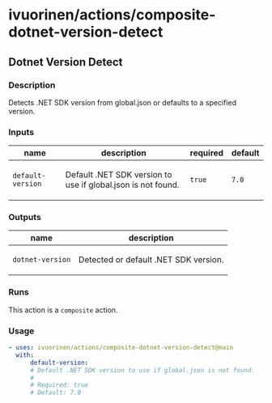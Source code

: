 # ivuorinen/actions/composite-dotnet-version-detect

## Dotnet Version Detect

### Description

Detects .NET SDK version from global.json or defaults to a specified version.

### Inputs

| name              | description                                                         | required | default |
|-------------------|---------------------------------------------------------------------|----------|---------|
| `default-version` | <p>Default .NET SDK version to use if global.json is not found.</p> | `true`   | `7.0`   |

### Outputs

| name             | description                                  |
|------------------|----------------------------------------------|
| `dotnet-version` | <p>Detected or default .NET SDK version.</p> |

### Runs

This action is a `composite` action.

### Usage

```yaml
- uses: ivuorinen/actions/composite-dotnet-version-detect@main
  with:
      default-version:
      # Default .NET SDK version to use if global.json is not found.
      #
      # Required: true
      # Default: 7.0
```
